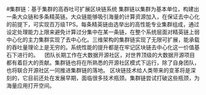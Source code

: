 #集群链：基于集群的高吞吐可扩展区块链系统
    集群链以集群为基本单位，构建出一条大众链和多条精英链。大众链能够吸引海量的计算资源加入，在保证去中心化的前提下，可实现百万级TPS。每条精英链由选举出的高性能专业集群组成，通过设定处理能力上限来避免计算过分集中在某一条链，在整个系统层面对精英链上弱中心化的主力集群实现了去中心化。三维架构的集群链实现了无限可扩展，能承载的吞吐量理论上是无穷的。系统性能的提升都是在牢记区块链去中心化这一价值基石下进行的。
    团队长期工作在大数据开源社区，对世界顶级的大数据开源项目都有着巨大的贡献。集群链也将在所熟悉的开源社区模式下运行，除了自身团队，也将联合开源社区一同推进集群链的落地。
    区块链技术给人类带来的变革将是深刻的，它目前还处在发展早期，面临很多技术瓶颈。集群链尝试打破这些瓶颈，为海量应用打开空间。 
